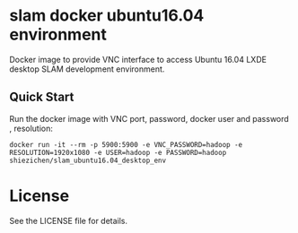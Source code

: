 slam docker ubuntu16.04 environment
=========================
Docker image to provide VNC interface to access Ubuntu 16.04 LXDE desktop SLAM development environment.

Quick Start
-------------------------

Run the docker image with VNC port, password, docker user and password , resolution:

```
docker run -it --rm -p 5900:5900 -e VNC_PASSWORD=hadoop -e RESOLUTION=1920x1080 -e USER=hadoop -e PASSWORD=hadoop  shiezichen/slam_ubuntu16.04_desktop_env
```


License
==================

See the LICENSE file for details.
